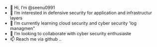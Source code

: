 - 👋 Hi, I’m @seenu0991
- 👀 I’m interested in defensive security for application and infrastructur layers   
- 🌱 I’m currently learning cloud security and cyber security 'log managmen" 
- 💞️ I’m looking to collaborate with cyber security enthusiaste 
- 📫 Reach me via github ..

<!---
seenu0991/seenu0991 is a ✨ special ✨ repository because its `README.md` (this file) appears on your GitHub profile.
You can click the Preview link to take a look at your changes.
--->
